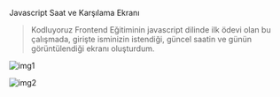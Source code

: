 Javascript Saat ve Karşılama Ekranı

>Kodluyoruz Frontend Eğitiminin javascript dilinde ilk ödevi olan bu çalışmada, girişte isminizin istendiği, güncel saatin ve günün görüntülendiği ekranı oluşturdum.

![img1](https://user-images.githubusercontent.com/104850860/171874221-68f22500-f69a-4f18-a129-e2f7e237ed46.JPG)

![img2](https://user-images.githubusercontent.com/104850860/171874697-1eb53cc0-bf08-4ea7-a950-980d87c6c744.JPG)

